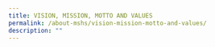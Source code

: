 ```yaml
---
title: VISION, MISSION, MOTTO AND VALUES
permalink: /about-mshs/vision-mission-motto-and-values/
description: ""
---
```

